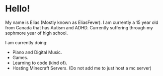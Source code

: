 # Hello!
My name is Elias (Mostly known as EliasFever). 
I am currently a 15 year old from Canada that has Autism and ADHD.
Currently suffering through my sophmore year of high school.

I am currently doing:
 - Piano and Digital Music.
 - Games.
 - Learning to code (kind of).
 - Hosting Minecraft Servers. (Do not add me to just host a mc server)
